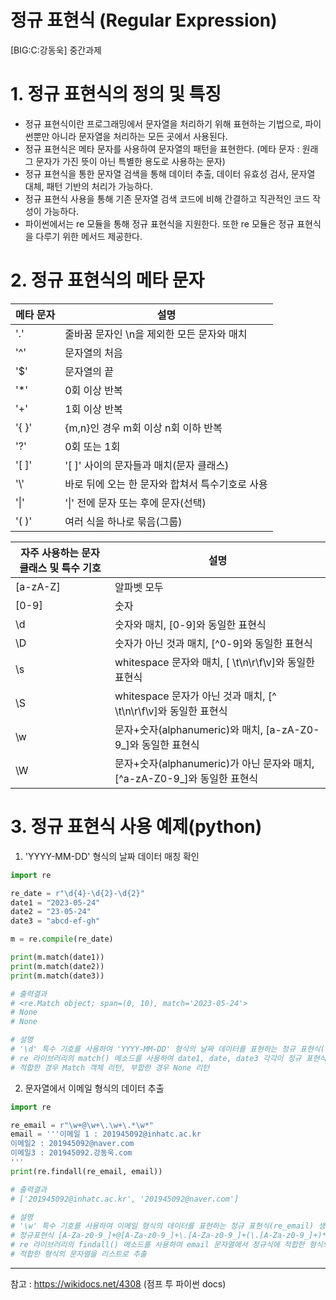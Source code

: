# 정규 표현식 (Regular Expression)
[BIG:C:강동욱] 중간과제



# 1. 정규 표현식의 정의 및 특징
- 정규 표현식이란 프로그래밍에서 문자열을 처리하기 위해 표현하는 기법으로, 파이썬뿐만 아니라 문자열을 처리하는 모든 곳에서 사용된다.
- 정규 표현식은 메타 문자를 사용하여 문자열의 패턴을 표현한다. (메타 문자 : 원래 그 문자가 가진 뜻이 아닌 특별한 용도로 사용하는 문자)
- 정규 표현식을 통한 문자열 검색을 통해 데이터 추출, 데이터 유효성 검사, 문자열 대체, 패턴 기반의 처리가 가능하다.
- 정규 표현식 사용을 통해 기존 문자열 검색 코드에 비해 간결하고 직관적인 코드 작성이 가능하다.
- 파이썬에서는 re 모듈을 통해 정규 표현식을 지원한다. 또한 re 모듈은 정규 표현식을 다루기 위한 메서드 제공한다.


# 2. 정규 표현식의 메타 문자
|메타 문자|설명|
|------|---|
|'.'|줄바꿈 문자인 \n을 제외한 모든 문자와 매치|
|'^'|문자열의 처음|
|'$'|문자열의 끝|
|'*'|0회 이상 반복|
|'+'|1회 이상 반복 |
|'{ }'|{m,n}인 경우 m회 이상 n회 이하 반복 |
|'?'|0회 또는 1회|
|'[ ]'|'[ ]' 사이의 문자들과 매치(문자 클래스)|
|'\\'|바로 뒤에 오는 한 문자와 합쳐서 특수기호로 사용|
|'\|' | '\|' 전에 문자 또는 후에 문자(선택)|
|'( )'|여러 식을 하나로 묶음(그룹)|

|자주 사용하는 문자 클래스 및 특수 기호|설명|
|------|---|
|[a-zA-Z]|알파벳 모두|
|[0-9]|숫자|
|\d|숫자와 매치, [0-9]와 동일한 표현식|
|\D|숫자가 아닌 것과 매치, [^0-9]와 동일한 표현식|
|\s|whitespace 문자와 매치, [ \t\n\r\f\v]와 동일한 표현식 |
|\S|whitespace 문자가 아닌 것과 매치, [^ \t\n\r\f\v]와 동일한 표현식 |
|\w|문자+숫자(alphanumeric)와 매치, [a-zA-Z0-9_]와 동일한 표현식|
|\W|문자+숫자(alphanumeric)가 아닌 문자와 매치, [^a-zA-Z0-9_]와 동일한 표현식|



# 3. 정규 표현식 사용 예제(python)

1. 'YYYY-MM-DD' 형식의 날짜 데이터 매칭 확인
```python
import re

re_date = r"\d{4}-\d{2}-\d{2}"
date1 = "2023-05-24"
date2 = "23-05-24"
date3 = "abcd-ef-gh"

m = re.compile(re_date)

print(m.match(date1))
print(m.match(date2))
print(m.match(date3))

# 출력결과
# <re.Match object; span=(0, 10), match='2023-05-24'>
# None
# None

# 설명
# '\d' 특수 기호를 사용하여 'YYYY-MM-DD' 형식의 날짜 데이터를 표현하는 정규 표현식(re_date) 생성([0-9]{4}-[0-9]{2}-[0-9]{2}와 동일)
# re 라이브러리의 match() 메소드를 사용하여 date1, date, date3 각각이 정규 표현식과 동일한 형식인지 검사
# 적합한 경우 Match 객체 리턴, 부합한 경우 None 리턴
```
   
2. 문자열에서 이메일 형식의 데이터 추출
```python
import re

re_email = r"\w+@\w+\.\w+\.*\w*"
email = '''이메일 1 : 201945092@inhatc.ac.kr
이메일2 : 201945092@naver.com
이메일3 : 201945092.강동욱.com
'''
print(re.findall(re_email, email))

# 출력결과
# ['201945092@inhatc.ac.kr', '201945092@naver.com']

# 설명
# '\w' 특수 기호를 사용하여 이메일 형식의 데이터를 표현하는 정규 표현식(re_email) 생성
# 정규표현식 [A-Za-z0-9_]+@[A-Za-z0-9_]+\.[A-Za-z0-9_]+(\.[A-Za-z0-9_]+)* 와 동일
# re 라이브러리의 findall() 메소드를 사용하여 email 문자열에서 정규식에 적합한 형식의 문자열을 검색
# 적합한 형식의 문자열을 리스트로 추출
```

***
참고 : https://wikidocs.net/4308 (점프 투 파이썬 docs)
